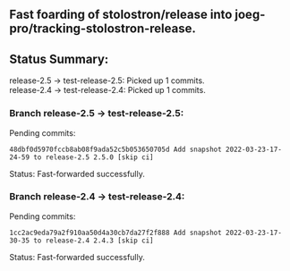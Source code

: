 ## Fast foarding of stolostron/release into joeg-pro/tracking-stolostron-release.

## Status Summary:

release-2.5 -> test-release-2.5: Picked up 1 commits.  
release-2.4 -> test-release-2.4: Picked up 1 commits.  

### Branch release-2.5 -> test-release-2.5:

Pending commits:

```
48dbf0d5970fccb8ab08f9ada52c5b053650705d Add snapshot 2022-03-23-17-24-59 to release-2.5 2.5.0 [skip ci]
```

Status: Fast-forwarded successfully.

### Branch release-2.4 -> test-release-2.4:

Pending commits:

```
1cc2ac9eda79a2f910aa50d4a30cb7da27f2f888 Add snapshot 2022-03-23-17-30-35 to release-2.4 2.4.3 [skip ci]
```

Status: Fast-forwarded successfully.
